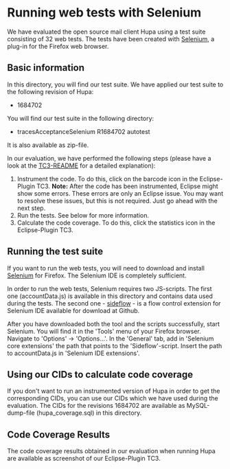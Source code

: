 # Running web tests with Selenium

We have evaluated the open source mail client Hupa using a test suite consisting of 32 web tests. The tests have been created with [Selenium](http://www.seleniumhq.org/), a plug-in for the Firefox web browser.

## Basic information
In this directory, you will find our test suite. We have applied our test suite to the following revision of Hupa:
- 1684702

You will find our test suite in the following directory:
- tracesAcceptanceSelenium R1684702 autotest

It is also available as zip-file.

In our evaluation, we have performed the following steps (please have a look at the [TC3-README](../TC3/) for a detailed explanation):

1. Instrument the code. To do this, click on the barcode icon in the Eclipse-Plugin <span style="font-variant: small-caps">TC3</span>. **Note:** After the code has been instrumented, Eclipse might show some errors. These errors are only an Eclipse issue. You may want to resolve these issues, but this is not required. Just go ahead with the next step.
2. Run the tests. See below for more information.
3. Calculate the code coverage. To do this, click the statistics icon in the Eclipse-Plugin <span style="font-variant: small-caps">TC3</span>.

## Running the test suite
If you want to run the web tests, you will need to download and install [Selenium](http://www.seleniumhq.org/) for Firefox. The Selenium IDE is completely sufficient. 

In order to run the web tests, Selenium requires two JS-scripts. The first one (accountData.js) is available in this directory and contains data used during the tests. The second one - [sideflow](https://github.com/73rhodes/sideflow) - is a flow control extension for Selenium IDE available for download at Github.

After you have downloaded both the tool and the scripts successfully, start Selenium. You will find it in the 'Tools' menu of your Firefox browser. Navigate to 'Options' -> 'Options…'. In the 'General' tab, add in 'Selenium core extensions' the path that points to the 'Sideflow'-script. Insert the path to accountData.js in 'Selenium IDE extensions'.

## Using our CIDs to calculate code coverage
If you don't want to run an instrumented version of Hupa in order to get the corresponding CIDs, you can use our CIDs which we have used during the evaluation. The CIDs for the revisions 1684702 are available as MySQL-dump-file (hupa_coverage.sql) in this directory. 

## Code Coverage Results
The code coverage results obtained in our evaluation when running Hupa are available as screenshot of our Eclipse-Plugin <span style="font-variant: small-caps">TC3</span>.
